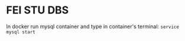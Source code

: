 # FEI STU DBS
In docker run mysql container and type in container's terminal: ```service mysql start```